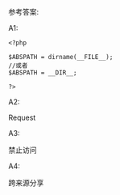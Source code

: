 参考答案:



A1:

```
<?php

$ABSPATH = dirname(__FILE__);
//或者
$ABSPATH = __DIR__;

?>
```

A2:

Request

A3:

禁止访问

A4:

跨来源分享